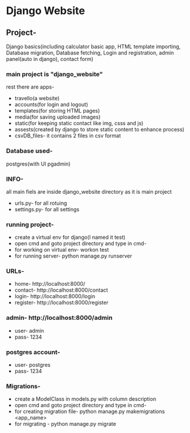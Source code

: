 # Django Website

## Project-
Django basics(including calculator basic app, HTML template importing, Database migration, Database fetching, Login and registration, admin panel(auto in django), contact form)

### main project is "django_website"
rest there are apps-
- travello(a website)
- accounts(for login and logout)
- templates(for storing HTML pages)
- media(for saving uploaded images)
- static(for keeping static contact like img, csss and js)
- assests(created by django to store static content to enhance process)
- csvDB_files- it contains 2 files in csv format


### Database used-
postgres(with UI pgadmin)

### INFO-
all main fiels are inside django_website directory as it is main project
- urls.py- for all rotuing
- settings.py- for all settings


### running project-
- create a virtual env for django(I named it test)
- open cmd and goto project directory and type in cmd-
- for working on virtual env- workon test
- for running server-  python manage.py runserver

### URLs-
- home- http://localhost:8000/
- contact- http://localhost:8000/contact
- login- http://localhost:8000/login
- register- http://localhost:8000/register

### admin- http://localhost:8000/admin
- user- admin
- pass- 1234

### postgres account-
- user- postgres
- pass- 1234

### Migrations-
- create a ModelClass in models.py with column description
- open cmd and goto project directory and type in cmd-
- for creating migration file- python manage.py makemigrations <app_name>
- for migrating - python manage.py migrate
